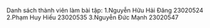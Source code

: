 Danh sách thành viên làm bài tập:
1.Nguyễn Hữu Hải Đăng	23020524
2.Phạm Huy Hiếu	23020535
3.Nguyễn Đức Mạnh 23020547
